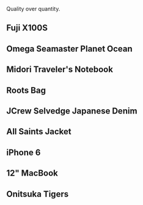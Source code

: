 Quality over quantity.

## Fuji X100S

## Omega Seamaster Planet Ocean

## Midori Traveler's Notebook

## Roots Bag

## JCrew Selvedge Japanese Denim

## All Saints Jacket

## iPhone 6

## 12" MacBook

## Onitsuka Tigers
